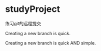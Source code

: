 # studyProject
练习git的远程提交

Creating a new branch is quick.

Creating a new branch is quick AND simple.

